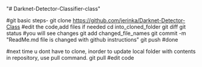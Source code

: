 "# Darknet-Detector-Classifier-class" 


#git basic steps-
git clone https://github.com/jerinka/Darknet-Detector-Class
#edit the code,add files if needed
cd into_cloned_folder
git diff
git status
#you will see changes
git add changed_file_names
git commit -m "ReadMe.md file is changed with github instructions"
git push
#done

#next time u dont have to clone, inorder to update local folder with contents in repository, use pull command.
git pull
#edit code








